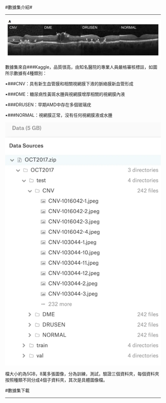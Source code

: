 #數據集介紹#
***
![image](https://github.com/11024244/mid/blob/main/jpg/01.png)

數據集來自###Kaggle，品質很高，由知名醫院的專業人員嚴格審核標註，如圖所示數據有4種類別：

 •###CNV：具有新生血管膜和相關視網膜下液的脈絡膜新血管形成
 
 •###DME：糖尿病性黃斑水腫與視網膜增厚相關的視網膜內液
 
 •###DRUSEN：早期AMD中存在多個玻璃疣
 
 •###NORMAL：視網膜正常，沒有任何視網膜液或水腫
 
![image](https://github.com/11024244/mid/blob/main/jpg/02.png)

檔大小約為5GB，8萬多張圖像，分為訓練，測試，驗證三個資料夾，每個資料夾按照種類不同分成4個子資料夾，其次是具體圖像檔。

#數據集下載
***
